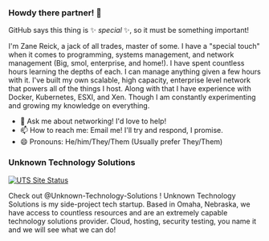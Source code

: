 ### Howdy there partner! 👋

GitHub says this thing is ✨ _special_ ✨, so it must be something important!

I'm Zane Reick, a jack of all trades, master of some.
I have a "special touch" when it comes to programming, systems management, and network management (Big, smol, enterprise, and home!).
I have spent countless hours learning the depths of each. I can manage anything given a few hours with it.
I've built my own scalable, high capacity, enterprise level network that powers all of the things I host.
Along with that I have experience with Docker, Kubernetes, ESXI, and Xen. Though I am constantly experimenting and growing my knowledge on everything.

- 💬 Ask me about networking! I'd love to help!
- 📫 How to reach me: Email me! I'll try and respond, I promise.
- 😄 Pronouns: He/him/They/Them (Usually prefer They/Them)

### Unknown Technology Solutions
[<img alt="UTS Site Status" src="https://img.shields.io/website?down_color=red&down_message=offline&label=UTS%20Site&up_color=blue&up_message=online&url=https%3A%2F%2Funknownts.tk">](https://unknownts.tk)

Check out @Unknown-Technology-Solutions ! Unknown Technology Solutions is my side-project tech startup. Based in Omaha, Nebraska, we have access to countless resources and are an extremely capable technology solutions provider. Cloud, hosting, security testing, you name it and we will see what we can do!

<!--
**TotallyAProgrammer/TotallyAProgrammer** is a ✨ _special_ ✨ repository because its `README.md` (this file) appears on your GitHub profile.

Here are some ideas to get you started:

- 🔭 I’m currently working on ...
- 🌱 I’m currently learning ...
- 👯 I’m looking to collaborate on ...
- 🤔 I’m looking for help with ...
- ⚡ Fun fact: ...
-->
